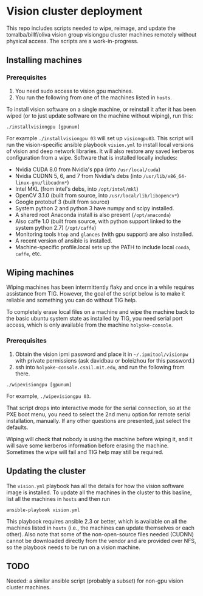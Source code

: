 Vision cluster deployment
=========================

This repo includes scripts needed to wipe, reimage, and update the
torralba/billf/oliva vision group visiongpu cluster machines remotely
without physical access.  The scripts are a work-in-progress.

## Installing machines

### Prerequisites

   1. You need sudo access to vision gpu machines.
   2. You run the following from one of the machines listed in `hosts`.

To install vision software on a single machine, or reinstall it
after it has been wiped (or to just update software on the machine
without wiping), run this:

```
./installvisiongpu [gpunum]
```

For example `./installvisiongpu 03` will set up `visiongpu03`.  This
script will run the vision-specific ansible playbook `vision.yml`
to install local versions of vision and deep network libraries.  It
will also restore any saved kerberos configuration from a wipe.  Software
that is installed locally includes:

 * Nvidia CUDA 8.0 from Nvidia's ppa (into `/usr/local/cuda`)
 * Nvidia CUDNN 5, 6, and 7 from Nvidia's debs
   (into `/usr/lib/x86_64-linux-gnu/libcudnn*`)
 * Intel MKL (from intel's debs, into `/opt/intel/mkl`)
 * OpenCV 3.1.0 (built from source, into `/usr/local/lib/libopencv*`)
 * Google protobuf 3 (built from source)
 * System python 2 and python 3 have numpy and scipy installed.
 * A shared root Anaconda install is also present (`/opt/anaconda`)
 * Also caffe 1.0 (built from source, with python support linked
   to the system python 2.7) (`/opt/caffe`)
 * Monitoring tools `htop` and `glances` (with gpu support) are also installed.
 * A recent version of ansible is installed.
 * Machine-specific profile.local sets up the PATH to include local `conda`,
   `caffe`, etc.

## Wiping machines

Wiping machines has been intermittently flaky and once in a while
requires assistance from TIG.  However, the goal of the script below
is to make it reliable and something you can do without TIG help.

To completely erase local files on a machine and wipe the machine back
to the basic ubuntu system state as installed by TIG, you need serial port
access, which is only available from the machine `holyoke-console`.

### Prerequisites

  1. Obtain the vision ipmi password and place it in `~/.ipmitool/visionpw` with private permissions (ask davidbau or boleizhou for this password.)
  2. ssh into `holyoke-console.csail.mit.edu`, and run the following from there.

```
./wipevisiongpu [gpunum]
```

For example, `./wipevisiongpu 03`.

That script drops into interactive mode for the serial connection,
so at the PXE boot menu, you need to select the 2nd menu option for remote
serial installation, manually.  If any other questions are presented,
just select the defaults.

Wiping will check that nobody is using the machine before wiping it, and
it will save some kerberos information before erasing the machine.
Sometimes the wipe will fail and TIG help may still be required.

## Updating the cluster

The `vision.yml` playbook has all the details for how the vision
software image is installed.  To update all the machines in the cluster
to this basline, list all the machines in `hosts` and then run

```
ansible-playbook vision.yml
```

This playbook requires ansible 2.3 or better, which is available
on all the machines listed in `hosts` (i.e., the machines can update
themselves or each other).  Also note that some of the non-open-source
files needed (CUDNN) cannot be downloaded directly from the
vendor and are provided over NFS, so the playbook needs to be run on a
vision machine.

## TODO

Needed: a similar ansible script (probably a subset) for non-gpu vision
cluster machines.
